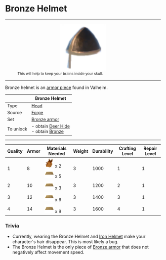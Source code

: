 # Bronze Helmet
-------------

<style>
img {width:30px;}
.tb {width:150px;display: block;margin-left: auto;margin-right: auto;}
</style>

<figure>
<img src="/assets/bronze_helmet.png" class="tb" />
<figcaption><small>This will help to keep your brains inside your skull.</small></figcaption>
</figure>

-------------

Bronze helmet is an [armor piece](../../equipment/armor) found in Valheim.

|        | Bronze Helmet                   |
| ----------- | ------------------------------------ |
| Type       | [Head](../../equipment/armor#head-slot)  |
| Source      | [Forge](../../objects/forge) |
| Set | [Bronze armor](../../equipment/armor/sets#bronze)
| To unlock | - obtain [Deer Hide](../../items/deer_hide) <br>-  obtain [Bronze](../../items/bronze) |

-------------

| Quality | Armor | Materials Needed                                                                                                             | Weight | Durability | Crafting Level | Repair Level |
| ------- | ----- | ---------------------------------------------------------------------------------------------------------------------------- | ------ | ---------- | ---- | -- |
| 1       | 8     | [![Deer Hide](/assets/deer_hide.png)](../../items/deer_hide) x 2 <br>[![Bronze](/assets/bronze.png)](../../items/bronze) x 5 | 3      | 1000       | 1    | 1  |
| 2       | 10    | [![Bronze](/assets/bronze.png)](../../items/bronze) x 3                                             | 3      | 1200       | 2    | 1  |
| 3       | 12     | [![Bronze](/assets/bronze.png)](../../items/bronze) x 6                                            | 3      | 1400       | 3    | 1  |
| 4       | 14     | [![Bronze](/assets/bronze.png)](../../items/bronze) x 9                                            | 3      | 1600       | 4    | 1  |

### Trivia
* Currently, wearing the Bronze Helmet and [Iron Helmet](../../items/iron_helmet) make your character's hair disappear. This is most likely a bug.
* The Bronze Helmet is the only piece of [Bronze armor](../../equipment/armor/sets#bronze) that does not negatively affect movement speed.